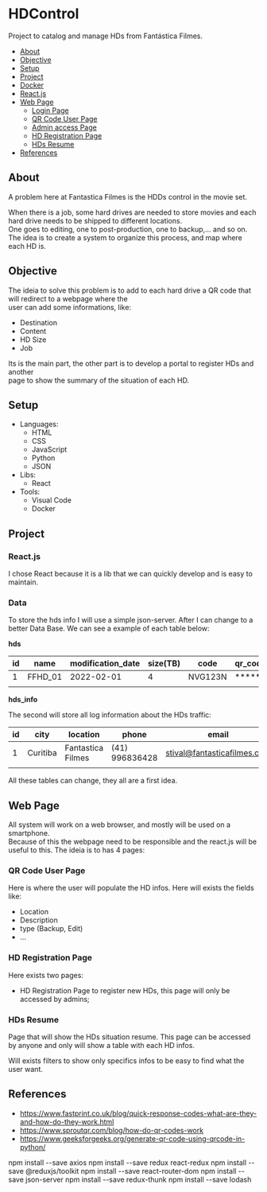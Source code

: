# HDControl
Project to catalog and manage HDs from Fantástica Filmes.

- [About](#about)
- [Objective](#objective)
- [Setup](#setup)
- [Project](#project)
- [Docker](#docker)
- [React.js](#reactjs)
- [Web Page](#web-page)
    - [Login Page](#login-page)
    - [QR Code User Page](#qr-code-user-page)
    - [Admin access Page](#admin-access-page)
    - [HD Registration Page](#hd-registration-page)
    - [HDs Resume](#hds-resume)
- [References](#references)

## About
A problem here at Fantastica Filmes is the HDDs control in the movie set. 

When there is a job, some hard drives are needed to store movies and each hard drive needs to be shipped to different locations.<br />
One goes to editing, one to post-production, one to backup,... and so on.
The idea is to create a system to organize this process, and map where each HD is.

## Objective
The ideia to solve this problem is to add to each hard drive a QR code that will redirect to a webpage where the <br />
user can add some informations, like:

- Destination
- Content
- HD Size
- Job

Its is the main part, the other part is to develop a portal to register HDs and another <br />
page to show the summary of the situation of each HD.

## Setup
- Languages:
    - HTML
    - CSS
    - JavaScript
    - Python
    - JSON
- Libs:
    - React
- Tools:
    - Visual Code
    - Docker

## Project

### React.js
I chose React because it is a lib that we can quickly develop and is easy to maintain.

### Data
To store the hds info I will use a simple json-server. After I can change to a better Data Base.
We can see a example of each table below:

**hds**

| id | name | modification_date | size(TB) | code | qr_code | url_image |
| --- | --- | --- | --- | --- | --- | --- |
| 1 | FFHD_01 | 2022-02-01 | 4 | NVG123N | ***** | https://fantasticafilmes.com/img.png |
|  |  |  |  |  |  |  |

**hds_info**

The second will store all log information about the HDs traffic:

| id | city | location  | phone | email | date | description | type | created_by |
| --- | --- | --- | --- | --- | --- | --- | --- | --- |
| 1 | Curitiba | Fantastica Filmes | (41) 996836428 | stival@fantasticafilmes.com | 2022-01-10 | 2022_02_FRIMESA | Post | stival@fantasticafilmes.com |
|  |  |  |  |  |  |  |  |  |

All these tables can change, they all are a first idea.

## Web Page
All system will work on a web browser, and mostly will be used on a smartphone. <br />
Because of this the webpage need to be responsible and the react.js will be useful to this.
The ideia is to has 4 pages:

### QR Code User Page<br />
Here is where the user will populate the HD infos. Here will exists the fields like:
- Location
- Description
- type (Backup, Edit)
- …

### HD Registration Page<br />
Here exists two pages:

- HD Registration
Page to register new HDs, this page will only be accessed by admins;
    
### HDs Resume<br />
Page that will show the HDs situation resume. 
This page can be accessed by anyone and only will show a table with each HD infos.

Will exists filters to show only specifics infos to be easy to find what the user want.

## References
- https://www.fastprint.co.uk/blog/quick-response-codes-what-are-they-and-how-do-they-work.html
- https://www.sproutqr.com/blog/how-do-qr-codes-work
- https://www.geeksforgeeks.org/generate-qr-code-using-qrcode-in-python/


npm install --save axios
npm install --save redux react-redux
npm install --save @reduxjs/toolkit
npm install --save react-router-dom
npm install --save json-server
npm install --save redux-thunk
npm install --save lodash